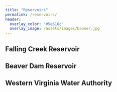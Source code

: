```yaml
---
title: "Reservoirs"
permalink: /reservoirs/
header:
  overlay_color: "#5e616c"
  overlay_image: /assets/images/banner.jpg
---
```


## Falling Creek Reservoir


## Beaver Dam Reservoir


## Western Virginia Water Authority


